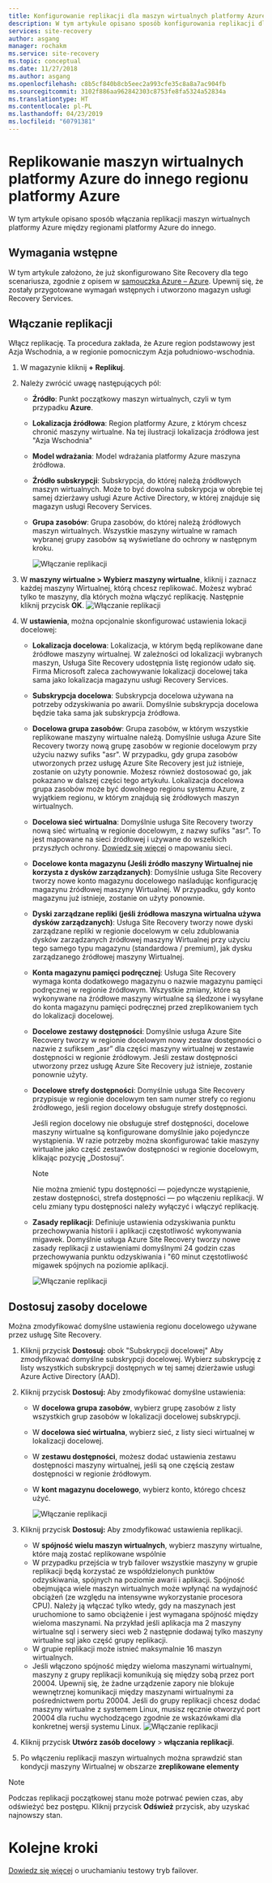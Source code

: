 ```yaml
---
title: Konfigurowanie replikacji dla maszyn wirtualnych platformy Azure w usłudze Azure Site Recovery | Dokumentacja firmy Microsoft
description: W tym artykule opisano sposób konfigurowania replikacji dla maszyn wirtualnych platformy Azure między regionami platformy Azure do innego za pomocą Site Recovery.
services: site-recovery
author: asgang
manager: rochakm
ms.service: site-recovery
ms.topic: conceptual
ms.date: 11/27/2018
ms.author: asgang
ms.openlocfilehash: c8b5cf840b8cb5eec2a993cfe35c8a8a7ac904fb
ms.sourcegitcommit: 3102f886aa962842303c8753fe8fa5324a52834a
ms.translationtype: HT
ms.contentlocale: pl-PL
ms.lasthandoff: 04/23/2019
ms.locfileid: "60791381"
---
```

# <a name="replicate-azure-virtual-machines-to-another-azure-region"></a>Replikowanie maszyn wirtualnych platformy Azure do innego regionu platformy Azure



W tym artykule opisano sposób włączania replikacji maszyn wirtualnych platformy Azure między regionami platformy Azure do innego.

## <a name="prerequisites"></a>Wymagania wstępne

W tym artykule założono, że już skonfigurowano Site Recovery dla tego scenariusza, zgodnie z opisem w [samouczka Azure – Azure](azure-to-azure-tutorial-enable-replication.md). Upewnij się, że zostały przygotowane wymagań wstępnych i utworzono magazyn usługi Recovery Services.



## <a name="enable-replication"></a>Włączanie replikacji

Włącz replikację. Ta procedura zakłada, że Azure region podstawowy jest Azja Wschodnia, a w regionie pomocniczym Azja południowo-wschodnia.

1. W magazynie kliknij **+ Replikuj**.
2. Należy zwrócić uwagę następujących pól:
   - **Źródło**: Punkt początkowy maszyn wirtualnych, czyli w tym przypadku **Azure**.
   - **Lokalizacja źródłowa**: Region platformy Azure, z którym chcesz chronić maszyny wirtualne. Na tej ilustracji lokalizacja źródłowa jest "Azja Wschodnia"
   - **Model wdrażania**: Model wdrażania platformy Azure maszyna źródłowa.
   - **Źródło subskrypcji**: Subskrypcja, do której należą źródłowych maszyn wirtualnych. Może to być dowolna subskrypcja w obrębie tej samej dzierżawy usługi Azure Active Directory, w której znajduje się magazyn usługi Recovery Services.
   - **Grupa zasobów**: Grupa zasobów, do której należą źródłowych maszyn wirtualnych. Wszystkie maszyny wirtualne w ramach wybranej grupy zasobów są wyświetlane do ochrony w następnym kroku.

     ![Włączanie replikacji](./media/site-recovery-replicate-azure-to-azure/enabledrwizard1.png)

3. W **maszyny wirtualne > Wybierz maszyny wirtualne**, kliknij i zaznacz każdej maszyny Wirtualnej, którą chcesz replikować. Możesz wybrać tylko te maszyny, dla których można włączyć replikację. Następnie kliknij przycisk **OK**.
    ![Włączanie replikacji](./media/site-recovery-replicate-azure-to-azure/virtualmachine_selection.png)

4. W **ustawienia**, można opcjonalnie skonfigurować ustawienia lokacji docelowej:

   - **Lokalizacja docelowa**: Lokalizacja, w którym będą replikowane dane źródłowe maszyny wirtualnej. W zależności od lokalizacji wybranych maszyn, Usługa Site Recovery udostępnia listę regionów udało się. Firma Microsoft zaleca zachowywanie lokalizacji docelowej taka sama jako lokalizacja magazynu usługi Recovery Services.
   - **Subskrypcja docelowa**: Subskrypcja docelowa używana na potrzeby odzyskiwania po awarii. Domyślnie subskrypcja docelowa będzie taka sama jak subskrypcja źródłowa.
   - **Docelowa grupa zasobów**: Grupa zasobów, w którym wszystkie replikowane maszyny wirtualne należą. Domyślnie usługa Azure Site Recovery tworzy nową grupę zasobów w regionie docelowym przy użyciu nazwy sufiks "asr". W przypadku, gdy grupa zasobów utworzonych przez usługę Azure Site Recovery jest już istnieje, zostanie on użyty ponownie. Możesz również dostosować go, jak pokazano w dalszej części tego artykułu. Lokalizacja docelowa grupa zasobów może być dowolnego regionu systemu Azure, z wyjątkiem regionu, w którym znajdują się źródłowych maszyn wirtualnych.
   - **Docelowa sieć wirtualna**: Domyślnie usługa Site Recovery tworzy nową sieć wirtualną w regionie docelowym, z nazwy sufiks "asr". To jest mapowane na sieci źródłowej i używane do wszelkich przyszłych ochrony. [Dowiedz się więcej](site-recovery-network-mapping-azure-to-azure.md) o mapowaniu sieci.
   - **Docelowe konta magazynu (Jeśli źródło maszyny Wirtualnej nie korzysta z dysków zarządzanych)**: Domyślnie usługa Site Recovery tworzy nowe konto magazynu docelowego naśladując konfigurację magazynu źródłowej maszyny Wirtualnej. W przypadku, gdy konto magazynu już istnieje, zostanie on użyty ponownie.
   - **Dyski zarządzane repliki (jeśli źródłowa maszyna wirtualna używa dysków zarządzanych)**: Usługa Site Recovery tworzy nowe dyski zarządzane repliki w regionie docelowym w celu zdublowania dysków zarządzanych źródłowej maszyny Wirtualnej przy użyciu tego samego typu magazynu (standardowa / premium), jak dysku zarządzanego źródłowej maszyny Wirtualnej.
   - **Konta magazynu pamięci podręcznej**: Usługa Site Recovery wymaga konta dodatkowego magazynu o nazwie magazynu pamięci podręcznej w regionie źródłowym. Wszystkie zmiany, które są wykonywane na źródłowe maszyny wirtualne są śledzone i wysyłane do konta magazynu pamięci podręcznej przed zreplikowaniem tych do lokalizacji docelowej.
   - **Docelowe zestawy dostępności**: Domyślnie usługa Azure Site Recovery tworzy w regionie docelowym nowy zestaw dostępności o nazwie z sufiksem „asr” dla części maszyny wirtualnej w zestawie dostępności w regionie źródłowym. Jeśli zestaw dostępności utworzony przez usługę Azure Site Recovery już istnieje, zostanie ponownie użyty.
   - **Docelowe strefy dostępności**: Domyślnie usługa Site Recovery przypisuje w regionie docelowym ten sam numer strefy co regionu źródłowego, jeśli region docelowy obsługuje strefy dostępności.

     Jeśli region docelowy nie obsługuje stref dostępności, docelowe maszyny wirtualne są konfigurowane domyślnie jako pojedyncze wystąpienia. W razie potrzeby można skonfigurować takie maszyny wirtualne jako część zestawów dostępności w regionie docelowym, klikając pozycję „Dostosuj”.

     >[!NOTE]
     >Nie można zmienić typu dostępności — pojedyncze wystąpienie, zestaw dostępności, strefa dostępności — po włączeniu replikacji. W celu zmiany typu dostępności należy wyłączyć i włączyć replikację.
     >
    
   - **Zasady replikacji**: Definiuje ustawienia odzyskiwania punktu przechowywania historii i aplikacji częstotliwość wykonywania migawek. Domyślnie usługa Azure Site Recovery tworzy nowe zasady replikacji z ustawieniami domyślnymi 24 godzin czas przechowywania punktu odzyskiwania i "60 minut częstotliwość migawek spójnych na poziomie aplikacji.

     ![Włączanie replikacji](./media/site-recovery-replicate-azure-to-azure/enabledrwizard3.PNG)
  
## <a name="customize-target-resources"></a>Dostosuj zasoby docelowe

Można zmodyfikować domyślne ustawienia regionu docelowego używane przez usługę Site Recovery.

1. Kliknij przycisk **Dostosuj:** obok "Subskrypcji docelowej" Aby zmodyfikować domyślne subskrypcji docelowej. Wybierz subskrypcję z listy wszystkich subskrypcji dostępnych w tej samej dzierżawie usługi Azure Active Directory (AAD).

2. Kliknij przycisk **Dostosuj:** Aby zmodyfikować domyślne ustawienia:
    - W **docelowa grupa zasobów**, wybierz grupę zasobów z listy wszystkich grup zasobów w lokalizacji docelowej subskrypcji.
    - W **docelowa sieć wirtualna**, wybierz sieć, z listy sieci wirtualnej w lokalizacji docelowej.
    - W **zestawu dostępności**, możesz dodać ustawienia zestawu dostępności maszyny wirtualnej, jeśli są one częścią zestaw dostępności w regionie źródłowym.
    - W **kont magazynu docelowego**, wybierz konto, którego chcesz użyć.

        ![Włączanie replikacji](./media/site-recovery-replicate-azure-to-azure/customize.PNG)
1. Kliknij przycisk **Dostosuj:** Aby zmodyfikować ustawienia replikacji.
   - W **spójność wielu maszyn wirtualnych**, wybierz maszyny wirtualne, które mają zostać replikowane wspólnie 
   - W przypadku przejścia w tryb failover wszystkie maszyny w grupie replikacji będą korzystać ze współdzielonych punktów odzyskiwania, spójnych na poziomie awarii i aplikacji. Spójność obejmująca wiele maszyn wirtualnych może wpłynąć na wydajność obciążeń (ze względu na intensywne wykorzystanie procesora CPU). Należy ją włączać tylko wtedy, gdy na maszynach jest uruchomione to samo obciążenie i jest wymagana spójność między wieloma maszynami. Na przykład jeśli aplikacja ma 2 maszyny wirtualne sql i serwery sieci web 2 następnie dodawaj tylko maszyny wirtualne sql jako część grupy replikacji.
   - W grupie replikacji może istnieć maksymalnie 16 maszyn wirtualnych.
   - Jeśli włączono spójność między wieloma maszynami wirtualnymi, maszyny z grupy replikacji komunikują się między sobą przez port 20004. Upewnij się, że żadne urządzenie zapory nie blokuje wewnętrznej komunikacji między maszynami wirtualnymi za pośrednictwem portu 20004. Jeśli do grupy replikacji chcesz dodać maszyny wirtualne z systemem Linux, musisz ręcznie otworzyć port 20004 dla ruchu wychodzącego zgodnie ze wskazówkami dla konkretnej wersji systemu Linux.
![Włączanie replikacji](./media/site-recovery-replicate-azure-to-azure/multivmsettings.PNG)
    
2. Kliknij przycisk **Utwórz zasób docelowy** > **włączania replikacji**.
3. Po włączeniu replikacji maszyn wirtualnych można sprawdzić stan kondycji maszyny Wirtualnej w obszarze **zreplikowane elementy**

>[!NOTE]
>Podczas replikacji początkowej stanu może potrwać pewien czas, aby odświeżyć bez postępu. Kliknij przycisk **Odśwież** przycisk, aby uzyskać najnowszy stan.
>

# <a name="next-steps"></a>Kolejne kroki

[Dowiedz się więcej](site-recovery-test-failover-to-azure.md) o uruchamianiu testowy tryb failover.
